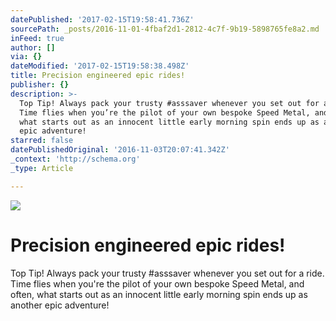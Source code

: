```yaml
---
datePublished: '2017-02-15T19:58:41.736Z'
sourcePath: _posts/2016-11-01-4fbaf2d1-2812-4c7f-9b19-5898765fe8a2.md
inFeed: true
author: []
via: {}
dateModified: '2017-02-15T19:58:38.498Z'
title: Precision engineered epic rides!
publisher: {}
description: >-
  Top Tip! Always pack your trusty #asssaver whenever you set out for a ride.
  Time flies when you’re the pilot of your own bespoke Speed Metal, and often,
  what starts out as an innocent little early morning spin ends up as another
  epic adventure!
starred: false
datePublishedOriginal: '2016-11-03T20:07:41.342Z'
_context: 'http://schema.org'
_type: Article

---
```

![](https://the-grid-user-content.s3-us-west-2.amazonaws.com/a09b1aaa-8e55-49b4-90e5-0f6e3a8095bd.jpg)

# Precision engineered epic rides!

Top Tip! Always pack your trusty \#asssaver whenever you set out for a ride. Time flies when you're the pilot of your own bespoke Speed Metal, and often, what starts out as an innocent little early morning spin ends up as another epic adventure!